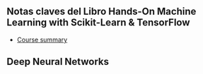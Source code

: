 ## Notas claves del Libro Hands-On Machine Learning with Scikit-Learn & TensorFlow


* [Course summary](#course-summary)










































## Deep Neural Networks
